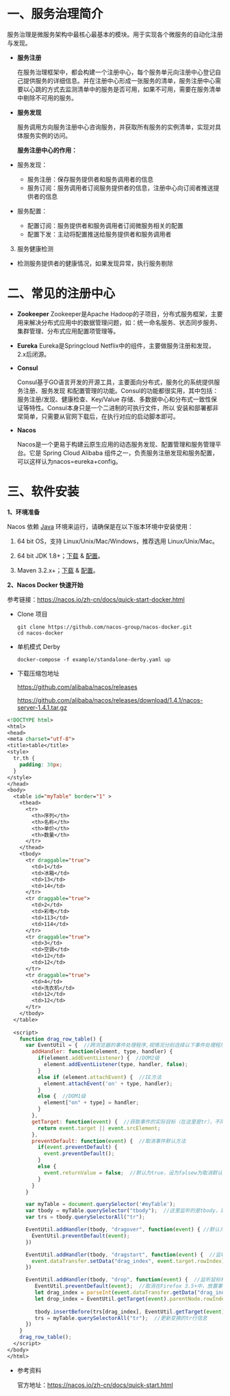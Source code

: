  

# 一、服务治理简介

​	服务治理是微服务架构中最核心最基本的模块。用于实现各个微服务的自动化注册与发现。

- **服务注册**

  ​	在服务治理框架中，都会构建一个注册中心，每个服务单元向注册中心登记自己提供服务的详细信息。并在注册中心形成一张服务的清单，服务注册中心需要以心跳的方式去监测清单中的服务是否可用，如果不可用，需要在服务清单中剔除不可用的服务。

- **服务发现**

  ​	服务调用方向服务注册中心咨询服务，并获取所有服务的实例清单，实现对具体服务实例的访问。

   **服务注册中心的作用：**

- 服务发现：
  - 服务注册：保存服务提供者和服务调用者的信息
  - 服务订阅：服务调用者订阅服务提供者的信息，注册中心向订阅者推送提供者的信息
- 服务配置：
  - 配置订阅：服务提供者和服务调用者订阅微服务相关的配置
  - 配置下发：主动将配置推送给服务提供者和服务调用者
3. 服务健康检测
- 检测服务提供者的健康情况，如果发现异常，执行服务剔除



# 二、常见的注册中心

- **Zookeeper**
  	Zookeeper是Apache Hadoop的子项目，分布式服务框架，主要用来解决分布式应用中的数据管理问题，如：统一命名服务、状态同步服务、集群管理、分布式应用配置项管理等。

- **Eureka**
  Eureka是Springcloud Netflix中的组件，主要做服务注册和发现，2.x后闭源。

- **Consul**

  Consul基于GO语言开发的开源工具，主要面向分布式，服务化的系统提供服务注册、服务发现
  和配置管理的功能。Consul的功能都很实用，其中包括：服务注册/发现、健康检查、Key/Value
  存储、多数据中心和分布式一致性保证等特性。Consul本身只是一个二进制的可执行文件，所以
  安装和部署都非常简单，只需要从官网下载后，在执行对应的启动脚本即可。

- **Nacos**

  Nacos是一个更易于构建云原生应用的动态服务发现、配置管理和服务管理平台。它是 Spring
  Cloud Alibaba 组件之一，负责服务注册发现和服务配置，可以这样认为nacos=eureka+config。

# 三、软件安装

**1、环境准备**

Nacos 依赖 [Java](https://docs.oracle.com/cd/E19182-01/820-7851/inst_cli_jdk_javahome_t/) 环境来运行，请确保是在以下版本环境中安装使用：

1. 64 bit OS，支持 Linux/Unix/Mac/Windows，推荐选用 Linux/Unix/Mac。

2. 64 bit JDK 1.8+；[下载](http://www.oracle.com/technetwork/java/javase/downloads/jdk8-downloads-2133151.html) & [配置](https://docs.oracle.com/cd/E19182-01/820-7851/inst_cli_jdk_javahome_t/)。

3. Maven 3.2.x+；[下载](https://maven.apache.org/download.cgi) & [配置](https://maven.apache.org/settings.html)。

   

**2、Nacos Docker 快速开始**

参考链接：https://nacos.io/zh-cn/docs/quick-start-docker.html

- Clone 项目

  ```shell
  git clone https://github.com/nacos-group/nacos-docker.git
  cd nacos-docker
  ```

- 单机模式 Derby

  ```shell
  docker-compose -f example/standalone-derby.yaml up
  ```

- 下载压缩包地址

  https://github.com/alibaba/nacos/releases

  https://github.com/alibaba/nacos/releases/download/1.4.1/nacos-server-1.4.1.tar.gz

  









```jsp
<!DOCTYPE html>
<html>
<head>
<meta charset="utf-8">
<title>table</title>
<style>
  tr,th {
    padding: 30px;
  }
</style>
</head>
<body>
  <table id="myTable" border="1" >
    <thead>
      <tr>
        <th>序列</th>
        <th>名称</th>
        <th>单价</th>
        <th>数量</th>
      </tr>
    </thead>
    <tbody>
      <tr draggable="true">
        <td>1</td>
        <td>冰箱</td>
        <td>13</td>
        <td>14</td>
      </tr>
      <tr draggable="true">
        <td>2</td>
        <td>彩电</td>
        <td>113</td>
        <td>114</td>
      </tr>
      <tr draggable="true">
        <td>3</td>
        <td>空调</td>
        <td>12</td>
        <td>12</td>
      </tr>
      <tr draggable="true">
        <td>4</td>
        <td>洗衣机</td>
        <td>12</td>
        <td>12</td>
      </tr>
    </tbody>
  </table>
  
  <script>
    function drag_row_table() {
      var EventUtil = {  //跨浏览器的事件处理程序,视情况分别选择以下事件处理程序
        addHandler: function(element, type, handler) {
          if(element.addEventListener) {  //DOM2级
            element.addEventListener(type, handler, false);
          }
          else if (element.attachEvent) {  //IE方法
            element.attachEvent('on' + type, handler);
          }
          else {  //DOM1级
            element["on" + type] = handler;
          }
        },
        getTarget: function(event) {  //获取事件的实际目标（在这里是tr），不同于event.currentTarget和this指向的是绑定事件处理程序的目标，（tbody）
          return event.target || event.srcElement;
        },
        preventDefault: function(event) {  //取消事件默认方法
          if(event.preventDefault) {  
            event.preventDefault();
          }
          else {
            event.returnValue = false;  //默认为true，设为falsew为取消默认行为。
          }
        }
      }

      var myTable = document.querySelector('#myTable');
      var tbody = myTable.querySelector("tbody");  //这里监听的是tbody，而不是tr。目的是利用事件冒泡，减少监听的元素个数，提高性能
      var trs = tbody.querySelectorAll("tr");  

      EventUtil.addHandler(tbody, "dragover", function(event) { //默认元素不可放置，这里取消默认，将放置目标修改为可放置的
        EventUtil.preventDefault(event);  
      })

      EventUtil.addHandler(tbody, "dragstart", function(event) {  //监听点击的拖动的元素
      	event.dataTransfer.setData("drag_index", event.target.rowIndex); //将被拖元素的信息，传给放置位置
      })

      EventUtil.addHandler(tbody, "drop", function(event) {  //监听鼠标移动到可放置的放置目标上，松开鼠标的事件
	     EventUtil.preventDefault(event);  //取消在Firefox 3.5+中，放置事件的默认行为是打开被放置目标上的URL
	     let drag_index = parseInt(event.dataTransfer.getData("drag_index"));  //获取传过来的被拖元素的信息
	     let drop_index = EventUtil.getTarget(event).parentNode.rowIndex;  //this为当前触发drop的元素，即放置目标的行下标
	
	     tbody.insertBefore(trs[drag_index], EventUtil.getTarget(event).parentNode.nextSibling);   //将被拖元素放到放置目标的兄弟节点上
	     trs = myTable.querySelectorAll("tr");  //更新变换的tr行信息
      })
    }
    drag_row_table();
  </script>
</body>
</html>
```



























- 参考资料

  官方地址：https://nacos.io/zh-cn/docs/quick-start.html

